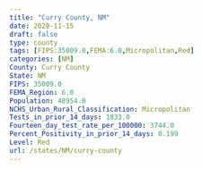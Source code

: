 ```yaml
---
title: "Curry County, NM"
date: 2020-11-15
draft: false
type: county
tags: [FIPS:35009.0,FEMA:6.0,Micropolitan,Red]
categories: [NM]
County: Curry County
State: NM
FIPS: 35009.0
FEMA_Region: 6.0
Population: 48954.0
NCHS_Urban_Rural_Classification: Micropolitan
Tests_in_prior_14_days: 1833.0
Fourteen_day_test_rate_per_100000: 3744.0
Percent_Positivity_in_prior_14_days: 0.199
Level: Red
url: /states/NM/curry-county
---
```



